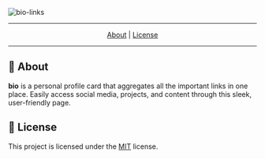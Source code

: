 ![bio-links](https://socialify.git.ci/noowz/bio-links/image?description=1&forks=1&issues=1&language=1&name=1&owner=1&pattern=Solid&pulls=1&stargazers=1&theme=Auto)

---

<p align="center">
 <a href="#-about">About</a> |
 <a href="#-license">License</a>
</p>

---

## **📙 About**

**bio** is a personal profile card that aggregates all the important links in one place. Easily access social media, projects, and content through this sleek, user-friendly page.

## 📝 **License**

This project is licensed under the [MIT](./LICENSE) license.
